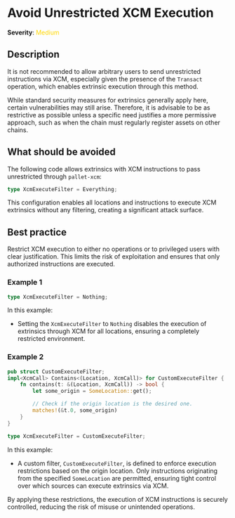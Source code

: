 # Avoid Unrestricted XCM Execution

**Severity**: <span style="color:gold;">Medium</span>

## Description

It is not recommended to allow arbitrary users to send unrestricted instructions via XCM, especially given the presence of the `Transact` operation, which enables extrinsic execution through this method.

While standard security measures for extrinsics generally apply here, certain vulnerabilities may still arise.
Therefore, it is advisable to be as restrictive as possible unless a specific need justifies a more permissive approach, such as when the chain must regularly register assets on other chains.

## What should be avoided

The following code allows extrinsics with XCM instructions to pass unrestricted through `pallet-xcm`:

```rust
type XcmExecuteFilter = Everything;
```

This configuration enables all locations and instructions to execute XCM extrinsics without any filtering, creating a significant attack surface.

## Best practice

Restrict XCM execution to either no operations or to privileged users with clear justification. This limits the risk of exploitation and ensures that only authorized instructions are executed.

### Example 1

```rust
type XcmExecuteFilter = Nothing;
```

In this example:

- Setting the `XcmExecuteFilter` to `Nothing` disables the execution of extrinsics through XCM for all locations, ensuring a completely restricted environment.

### Example 2

```rust
pub struct CustomExecuteFilter;
impl<XcmCall> Contains<(Location, XcmCall)> for CustomExecuteFilter {
    fn contains(t: &(Location, XcmCall)) -> bool {
        let some_origin = SomeLocation::get();

        // Check if the origin location is the desired one.
        matches!(&t.0, some_origin)
    }
}

type XcmExecuteFilter = CustomExecuteFilter;
```

In this example:

- A custom filter, `CustomExecuteFilter`, is defined to enforce execution restrictions based on the origin location. Only instructions originating from the specified `SomeLocation` are permitted, ensuring tight control over which sources can execute extrinsics via XCM.

By applying these restrictions, the execution of XCM instructions is securely controlled, reducing the risk of misuse or unintended operations.

